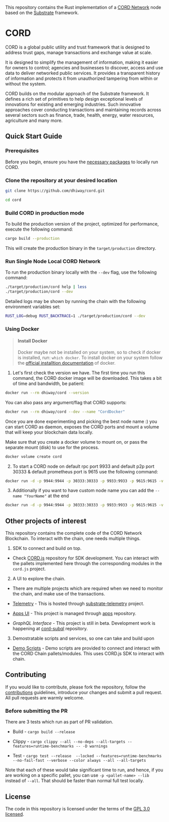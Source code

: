 This repository contains the Rust implementation of a [CORD Network][cord-homepage] node based on the [Substrate][substrate-homepage] framework.

# CORD

CORD is a global public utility and trust framework that is designed to address trust gaps, manage transactions and exchange value at scale.

It is designed to simplify the management of information, making it easier for owners to control; agencies and businesses to discover, access and use data to deliver networked public services. It provides a transparent history of information and protects it from unauthorized tampering from within or without the system.

CORD builds on the modular approach of the Substrate framework. It defines a rich set of primitives to help design exceptional levels of innovations for existing and emerging industries. Such innovative approaches cover conducting transactions and maintaining records across several sectors such as finance, trade, health, energy, water resources, agriculture and many more.

## Quick Start Guide

### Prerequisites

Before you begin, ensure you have the [necessary packages](/docs/installation.md) to locally run CORD.

### Clone the repository at your desired location

```sh
git clone https://github.com/dhiway/cord.git

cd cord
```

### Build CORD in production mode

To build the production version of the project, optimized for performance, execute the following command:

```bash
cargo build --production
```

This will create the production binary in the `target/production` directory.

### Run Single Node Local CORD Network

To run the production binary locally with the `--dev` flag, use the following command:

```bash
./target/production/cord help | less
./target/production/cord --dev
```

Detailed logs may be shown by running the chain with the following environment variables set:

```bash
RUST_LOG=debug RUST_BACKTRACE=1 ./target/production/cord --dev
```

### Using Docker

> #### Install Docker
>
>  Docker maybe not be installed on your system, so to check if docker is installed, run: `which docker`. To install docker on your system follow the [official installtion documentation](https://docs.docker.com/engine/install/) of docker.


1. Let's first check the version we have. The first time you run this command, the CORD docker image will be downloaded. This takes a bit of time and bandwidth, be patient:

```bash
docker run --rm dhiway/cord --version
```

You can also pass any argument/flag that CORD supports:

```bash
docker run --rm dhiway/cord --dev --name "CordDocker"
```

Once you are done experimenting and picking the best node name :) you can start CORD as daemon, exposes the CORD ports and mount a volume that will keep your blockchain data locally.

Make sure that you create a docker volume to mount on, or pass the separate mount (disk) to use for the process.

```sh
docker volume create cord
```

2. To start a CORD node on default rpc port 9933 and default p2p port 30333 & default prometheus port is 9615 use the following command:

```bash
docker run -d -p 9944:9944 -p 30333:30333 -p 9933:9933 -p 9615:9615 -v cord:/data dhiway/cord:develop --dev --rpc-external --rpc-cors all
```

3. Additionally if you want to have custom node name you can add the `--name "YourName"` at the end

```bash
docker run -d -p 9944:9944 -p 30333:30333 -p 9933:9933 -p 9615:9615 -v cord:/data dhiway/cord --dev --rpc-external --rpc-cors all --name "CordDocker"
```


## Other projects of interest

This repository contains the complete code of the CORD Network Blockchain. To interact with the chain, one needs multiple things.

1. SDK to connect and build on top.

  - Check [CORD.js](https://github.com/dhiway/cord.js) repository for SDK development. You can interact with the pallets implemented here through the corresponding modules in the `cord.js` project.

2. A UI to explore the chain.

  - There are multiple projects which are required when we need to monitor the chain, and make use of the transactions.

  - [Telemetry](https://telemetry.cord.network) - This is hosted through [substrate-telemetry](https://github.com/dhiway/substrate-telemetry) project.

  - [Apps UI](https://apps.cord.network) - This project is managed through [apps](https://github.com/dhiway/apps) repository.

  - *GraphQL Interface* - This project is still in beta. Development work is happening at [cord-subql](https://github.com/dhiway/cord-subql) repository.

3. Demostratable scripts and services, so one can take and build upon

  - [Demo Scripts](https://github.com/dhiway/cord-demo-scripts) - Demo scripts are provided to connect and interact with the CORD Chain pallets/modules. This uses CORD.js SDK to interact with chain.


## Contributing

If you would like to contribute, please fork the repository, follow the [contributions] guidelines, introduce your changes and submit a pull request. All pull requests are warmly welcome.

### Before submitting the PR

There are 3 tests which run as part of PR validation.

* Build - `cargo build --release`

* Clippy - `cargo clippy --all --no-deps --all-targets --features=runtime-benchmarks -- -D warnings`

* Test - `cargo test --release  --locked --features=runtime-benchmarks --no-fail-fast --verbose --color always --all --all-targets`

Note that each of these would take significant time to run, and hence, if you are working on a specific pallet, you can use `-p <pallet-name> --lib` instead of `--all`. That should be faster than normal full test locally.


## License

The code in this repository is licensed under the terms of the [GPL 3.0 licensed](LICENSE-GPL3).

[cord-homepage]: https://cord.network
[substrate-homepage]: https://substrate.io
[contributions]: ./CONTRIBUTING.md
[discord]: https://discord.gg/bcwZFznb7Z
